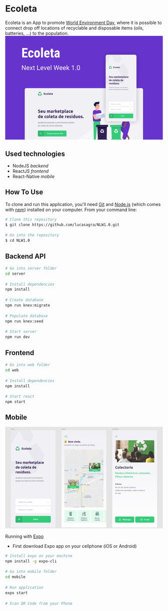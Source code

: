 # Ecoleta

Ecoleta is an App to promote [World Environment Day](https://en.wikipedia.org/wiki/World_Environment_Day), where it is possible to connect drop off locations of recyclable and disposable items (oils, batteries, ...) to the population.
![](https://github.com/lucasagra/NLW1.0/blob/master/images/presentation.png)


## Used technologies

- NodeJS _backend_
- ReactJS _frontend_
- React-Native _mobile_

## How To Use

To clone and run this application, you'll need [Git](https://git-scm.com) and [Node.js](https://nodejs.org/en/download/) (which comes with [npm](http://npmjs.com)) installed on your computer. From your command line:

```bash
# Clone this repository
$ git clone https://github.com/lucasagra/NLW1.0.git

# Go into the repository
$ cd NLW1.0
```

## Backend API

```bash
# Go into server folder
cd server

# Install dependencies
npm install

# Create database
npm run knex:migrate

# Populate database
npm run knex:seed

# Start server
npm run dev
```

## Frontend

```bash
# Go into web folder
cd web

# Install dependencies
npm install

# Start react
npm start
```

## Mobile

![](https://github.com/lucasagra/NLW1.0/blob/master/images/layoutmobile.png)

Running with [Expo](https://expo.io/)

- First download Expo app on your cellphone (iOS or Android)

```bash
# Install expo on your machine
npm install -g expo-cli

# Go into mobile folder
cd mobile

# Run application
expo start

# Scan QR Code from your Phone
```